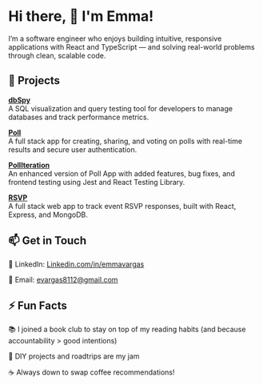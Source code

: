 # Hi there, 👋 I'm Emma!

I’m a software engineer who enjoys building intuitive, responsive applications with React and TypeScript — and solving real-world problems through clean, scalable code.

## 🚧 Projects

**[dbSpy](https://github.com/emma-vargas/dbSpy)**  
A SQL visualization and query testing tool for developers to manage databases and track performance metrics.

**[Poll](https://github.com/emma-vargas/Poll-Sharks)**  
A full stack app for creating, sharing, and voting on polls with real-time results and secure user authentication.

**[PollIteration](https://github.com/emma-vargas/Dangerous-Noodle-Cosmo/Cosmopolliton)**  
An enhanced version of Poll App with added features, bug fixes, and frontend testing using Jest and React Testing Library.

**[RSVP](https://github.com/emma-vargas/my-rsvp-app)**  
A full stack web app to track event RSVP responses, built with React, Express, and MongoDB.

## 📫 Get in Touch

🔗 LinkedIn: [Linkedin.com/in/emmavargas](https://www.linkedin.com/in/emmavargas/)  

📧 Email: evargas8112@gmail.com  

## ⚡ Fun Facts

📚 I joined a book club to stay on top of my reading habits (and because accountability > good intentions)

🧩 DIY projects and roadtrips are my jam  

☕ Always down to swap coffee recommendations!
